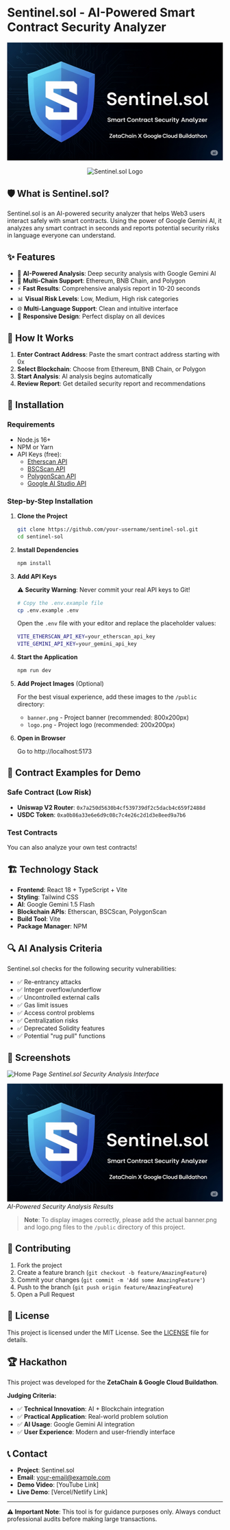 # Sentinel.sol - AI-Powered Smart Contract Security Analyzer

![Sentinel.sol Banner](./public/banner.png)

<div align="center">
  <img src="./public/logo.png" alt="Sentinel.sol Logo" width="200" height="200">
</div>

## 🛡️ What is Sentinel.sol?

Sentinel.sol is an AI-powered security analyzer that helps Web3 users interact safely with smart contracts. Using the power of Google Gemini AI, it analyzes any smart contract in seconds and reports potential security risks in language everyone can understand.

## ✨ Features

- 🤖 **AI-Powered Analysis**: Deep security analysis with Google Gemini AI
- 🔗 **Multi-Chain Support**: Ethereum, BNB Chain, and Polygon
- ⚡ **Fast Results**: Comprehensive analysis report in 10-20 seconds
- 📊 **Visual Risk Levels**: Low, Medium, High risk categories
- 🌐 **Multi-Language Support**: Clean and intuitive interface
- 📱 **Responsive Design**: Perfect display on all devices

## 🚀 How It Works

1. **Enter Contract Address**: Paste the smart contract address starting with 0x
2. **Select Blockchain**: Choose from Ethereum, BNB Chain, or Polygon
3. **Start Analysis**: AI analysis begins automatically
4. **Review Report**: Get detailed security report and recommendations

## 🔧 Installation

### Requirements

- Node.js 16+ 
- NPM or Yarn
- API Keys (free):
  - [Etherscan API](https://etherscan.io/apis)
  - [BSCScan API](https://bscscan.com/apis)
  - [PolygonScan API](https://polygonscan.com/apis)
  - [Google AI Studio API](https://aistudio.google.com/)

### Step-by-Step Installation

1. **Clone the Project**
   ```bash
   git clone https://github.com/your-username/sentinel-sol.git
   cd sentinel-sol
   ```

2. **Install Dependencies**
   ```bash
   npm install
   ```

3. **Add API Keys**
   
   ⚠️ **Security Warning**: Never commit your real API keys to Git!
   
   ```bash
   # Copy the .env.example file
   cp .env.example .env
   ```
   
   Open the `.env` file with your editor and replace the placeholder values:
   
   ```bash
   VITE_ETHERSCAN_API_KEY=your_etherscan_api_key
   VITE_GEMINI_API_KEY=your_gemini_api_key
   ```

4. **Start the Application**
   ```bash
   npm run dev
   ```

5. **Add Project Images** (Optional)
   
   For the best visual experience, add these images to the `/public` directory:
   - `banner.png` - Project banner (recommended: 800x200px)
   - `logo.png` - Project logo (recommended: 200x200px)

6. **Open in Browser**
   
   Go to http://localhost:5173

## 🎯 Contract Examples for Demo

### Safe Contract (Low Risk)
- **Uniswap V2 Router**: `0x7a250d5630b4cf539739df2c5dacb4c659f2488d`
- **USDC Token**: `0xa0b86a33e6e6d9c08c7c4e26c2d1d3e8eed9a7b6`

### Test Contracts
You can also analyze your own test contracts!

## 🏗️ Technology Stack

- **Frontend**: React 18 + TypeScript + Vite
- **Styling**: Tailwind CSS
- **AI**: Google Gemini 1.5 Flash
- **Blockchain APIs**: Etherscan, BSCScan, PolygonScan
- **Build Tool**: Vite
- **Package Manager**: NPM

## 🔍 AI Analysis Criteria

Sentinel.sol checks for the following security vulnerabilities:

- ✅ Re-entrancy attacks
- ✅ Integer overflow/underflow
- ✅ Uncontrolled external calls
- ✅ Gas limit issues
- ✅ Access control problems
- ✅ Centralization risks
- ✅ Deprecated Solidity features
- ✅ Potential "rug pull" functions

## 🎨 Screenshots

![Home Page](./public/logo.png)
*Sentinel.sol Security Analysis Interface*

![Analysis Report](./public/banner.png)
*AI-Powered Security Analysis Results*

> **Note**: To display images correctly, please add the actual banner.png and logo.png files to the `/public` directory of this project.

## 🤝 Contributing

1. Fork the project
2. Create a feature branch (`git checkout -b feature/AmazingFeature`)
3. Commit your changes (`git commit -m 'Add some AmazingFeature'`)
4. Push to the branch (`git push origin feature/AmazingFeature`)
5. Open a Pull Request

## 📝 License

This project is licensed under the MIT License. See the [LICENSE](LICENSE) file for details.

## 🏆 Hackathon

This project was developed for the **ZetaChain & Google Cloud Buildathon**.

**Judging Criteria:**
- ✅ **Technical Innovation**: AI + Blockchain integration
- ✅ **Practical Application**: Real-world problem solution
- ✅ **AI Usage**: Google Gemini AI integration
- ✅ **User Experience**: Modern and user-friendly interface

## 📞 Contact

- **Project**: Sentinel.sol
- **Email**: your-email@example.com
- **Demo Video**: [YouTube Link]
- **Live Demo**: [Vercel/Netlify Link]

---

**⚠️ Important Note**: This tool is for guidance purposes only. Always conduct professional audits before making large transactions.
